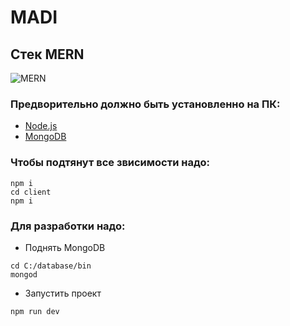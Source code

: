 # MADI
Стек MERN
------------------
![MERN](https://miro.medium.com/max/2800/0*QrGJeWvArCjF2BuV.jpg)

### Предворительно должно быть установленно на ПК:
- [Node.js](https://nodejs.org/en/)
- [MongoDB](https://www.mongodb.com/)

### Чтобы подтянут все звисимости надо:
```
npm i
cd client
npm i
```

### Для разработки надо:
- Поднять MongoDB
```
cd C:/database/bin
mongod
```

- Запустить проект 
```
npm run dev
```

